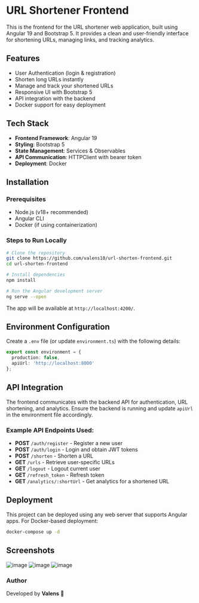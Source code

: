 # URL Shortener Frontend

This is the frontend for the URL shortener web application, built using Angular 19 and Bootstrap 5. It provides a clean and user-friendly interface for shortening URLs, managing links, and tracking analytics.

## Features
- User Authentication (login & registration)
- Shorten long URLs instantly
- Manage and track your shortened URLs
- Responsive UI with Bootstrap 5
- API integration with the backend
- Docker support for easy deployment

## Tech Stack
- **Frontend Framework**: Angular 19
- **Styling**: Bootstrap 5
- **State Management**: Services & Observables
- **API Communication**: HTTPClient with bearer token
- **Deployment**: Docker

## Installation

### Prerequisites
- Node.js (v18+ recommended)
- Angular CLI
- Docker (if using containerization)

### Steps to Run Locally
```sh
# Clone the repository
git clone https://github.com/valens10/url-shorten-frontend.git
cd url-shorten-frontend

# Install dependencies
npm install

# Run the Angular development server
ng serve --open
```
The app will be available at `http://localhost:4200/`.

## Environment Configuration
Create a `.env` file (or update `environment.ts`) with the following details:
```ts
export const environment = {
  production: false,
  apiUrl: 'http://localhost:8000'
};
```
## API Integration
The frontend communicates with the backend API for authentication, URL shortening, and analytics. Ensure the backend is running and update `apiUrl` in the environment file accordingly.

### Example API Endpoints Used:
- **POST** `/auth/register` - Register a new user
- **POST** `/auth/login` - Login and obtain JWT tokens
- **POST** `/shorten` - Shorten a URL
- **GET** `/urls` - Retrieve user-specific URLs
- **GET** `/logout` - Logout current user
- **GET** `/refresh_token` - Refresh token
- **GET** `/analytics/:shortUrl` - Get analytics for a shortened URL

## Deployment
This project can be deployed using any web server that supports Angular apps. For Docker-based deployment:
```sh
docker-compose up -d
```
## Screenshots

![image](https://github.com/user-attachments/assets/aa40cf99-9acf-4248-bdca-b8d867c5c2ae)
![image](https://github.com/user-attachments/assets/3b514b46-c1cf-4370-a584-dff1dec66b67)
![image](https://github.com/user-attachments/assets/f4acaba6-9658-4c87-bc3b-dea9d6a80ed8)




### Author
Developed by **Valens** 🚀

